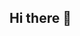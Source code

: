 ## Hi there 👋

<!--
**IsratJahanchaite/IsratJahanchaite** is a ✨ _special_ ✨ repository because its `README.md` (this file) appears on your GitHub profile.

Here are some ideas to get you started:

- 🔭 I’m currently working on my studies 
- 🌱 I’m currently learning new courses 
- 👯 I’m looking to collaborate on big companies and industries 
- 🤔 I’m looking for help with good skills 
- 💬 Ask me about if you have any questions 
- 📫 How to reach me: via email 
- 😄 Pronouns: star 
- ⚡ Fun fact: have a great day!!
-->
